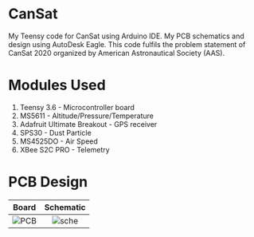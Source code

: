 # CanSat
My Teensy code for CanSat using Arduino IDE.
My PCB schematics and design using AutoDesk Eagle.
This code fulfils the problem statement of CanSat 2020 organized by American Astronautical Society (AAS).

# Modules Used
1. Teensy 3.6 - Microcontroller board
2. MS5611 - Altitude/Pressure/Temperature
3. Adafruit Ultimate Breakout - GPS receiver
4. SPS30 - Dust Particle
5. MS4525DO - Air Speed
6. XBee S2C PRO - Telemetry

# PCB Design
|Board|Schematic|
|:---:|:-------:|
|![PCB](https://user-images.githubusercontent.com/61357812/124433290-35a58080-dd90-11eb-8166-54a76ba38b0a.png)|![sche](https://user-images.githubusercontent.com/61357812/124433503-743b3b00-dd90-11eb-9ba8-01507593d89c.png)|
